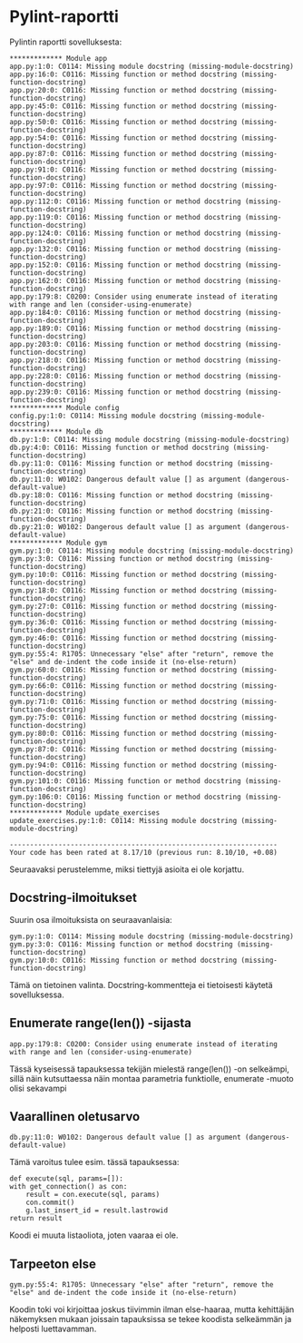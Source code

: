 # Pylint-raportti
Pylintin raportti sovelluksesta:

    ************* Module app
    app.py:1:0: C0114: Missing module docstring (missing-module-docstring)
    app.py:16:0: C0116: Missing function or method docstring (missing-function-docstring)
    app.py:20:0: C0116: Missing function or method docstring (missing-function-docstring)
    app.py:45:0: C0116: Missing function or method docstring (missing-function-docstring)
    app.py:50:0: C0116: Missing function or method docstring (missing-function-docstring)
    app.py:54:0: C0116: Missing function or method docstring (missing-function-docstring)
    app.py:87:0: C0116: Missing function or method docstring (missing-function-docstring)
    app.py:91:0: C0116: Missing function or method docstring (missing-function-docstring)
    app.py:97:0: C0116: Missing function or method docstring (missing-function-docstring)
    app.py:112:0: C0116: Missing function or method docstring (missing-function-docstring)
    app.py:119:0: C0116: Missing function or method docstring (missing-function-docstring)
    app.py:124:0: C0116: Missing function or method docstring (missing-function-docstring)
    app.py:132:0: C0116: Missing function or method docstring (missing-function-docstring)
    app.py:152:0: C0116: Missing function or method docstring (missing-function-docstring)
    app.py:162:0: C0116: Missing function or method docstring (missing-function-docstring)
    app.py:179:8: C0200: Consider using enumerate instead of iterating with range and len (consider-using-enumerate)
    app.py:184:0: C0116: Missing function or method docstring (missing-function-docstring)
    app.py:189:0: C0116: Missing function or method docstring (missing-function-docstring)
    app.py:203:0: C0116: Missing function or method docstring (missing-function-docstring)
    app.py:218:0: C0116: Missing function or method docstring (missing-function-docstring)
    app.py:228:0: C0116: Missing function or method docstring (missing-function-docstring)
    app.py:239:0: C0116: Missing function or method docstring (missing-function-docstring)
    ************* Module config
    config.py:1:0: C0114: Missing module docstring (missing-module-docstring)
    ************* Module db
    db.py:1:0: C0114: Missing module docstring (missing-module-docstring)
    db.py:4:0: C0116: Missing function or method docstring (missing-function-docstring)
    db.py:11:0: C0116: Missing function or method docstring (missing-function-docstring)
    db.py:11:0: W0102: Dangerous default value [] as argument (dangerous-default-value)
    db.py:18:0: C0116: Missing function or method docstring (missing-function-docstring)
    db.py:21:0: C0116: Missing function or method docstring (missing-function-docstring)
    db.py:21:0: W0102: Dangerous default value [] as argument (dangerous-default-value)
    ************* Module gym
    gym.py:1:0: C0114: Missing module docstring (missing-module-docstring)
    gym.py:3:0: C0116: Missing function or method docstring (missing-function-docstring)
    gym.py:10:0: C0116: Missing function or method docstring (missing-function-docstring)
    gym.py:18:0: C0116: Missing function or method docstring (missing-function-docstring)
    gym.py:27:0: C0116: Missing function or method docstring (missing-function-docstring)
    gym.py:36:0: C0116: Missing function or method docstring (missing-function-docstring)
    gym.py:46:0: C0116: Missing function or method docstring (missing-function-docstring)
    gym.py:55:4: R1705: Unnecessary "else" after "return", remove the "else" and de-indent the code inside it (no-else-return)
    gym.py:60:0: C0116: Missing function or method docstring (missing-function-docstring)
    gym.py:66:0: C0116: Missing function or method docstring (missing-function-docstring)
    gym.py:71:0: C0116: Missing function or method docstring (missing-function-docstring)
    gym.py:75:0: C0116: Missing function or method docstring (missing-function-docstring)
    gym.py:80:0: C0116: Missing function or method docstring (missing-function-docstring)
    gym.py:87:0: C0116: Missing function or method docstring (missing-function-docstring)
    gym.py:94:0: C0116: Missing function or method docstring (missing-function-docstring)
    gym.py:101:0: C0116: Missing function or method docstring (missing-function-docstring)
    gym.py:106:0: C0116: Missing function or method docstring (missing-function-docstring)
    ************* Module update_exercises
    update_exercises.py:1:0: C0114: Missing module docstring (missing-module-docstring)

    ------------------------------------------------------------------
    Your code has been rated at 8.17/10 (previous run: 8.10/10, +0.08)

Seuraavaksi perustelemme, miksi tiettyjä asioita ei ole korjattu.

## Docstring-ilmoitukset

Suurin osa ilmoituksista on seuraavanlaisia:

    gym.py:1:0: C0114: Missing module docstring (missing-module-docstring)
    gym.py:3:0: C0116: Missing function or method docstring (missing-function-docstring)
    gym.py:10:0: C0116: Missing function or method docstring (missing-function-docstring)

Tämä on tietoinen valinta. Docstring-kommentteja ei tietoisesti käytetä sovelluksessa.

## Enumerate range(len()) -sijasta

    app.py:179:8: C0200: Consider using enumerate instead of iterating with range and len (consider-using-enumerate)

Tässä kyseisessä tapauksessa tekijän mielestä range(len()) -on selkeämpi, sillä näin kutsuttaessa näin montaa parametria funktiolle, enumerate -muoto olisi sekavampi

## Vaarallinen oletusarvo

    db.py:11:0: W0102: Dangerous default value [] as argument (dangerous-default-value)

Tämä varoitus tulee esim. tässä tapauksessa:

    def execute(sql, params=[]):
    with get_connection() as con:
        result = con.execute(sql, params)
        con.commit()
        g.last_insert_id = result.lastrowid
    return result

Koodi ei muuta listaoliota, joten vaaraa ei ole.

## Tarpeeton else

    gym.py:55:4: R1705: Unnecessary "else" after "return", remove the "else" and de-indent the code inside it (no-else-return)

Koodin toki voi kirjoittaa joskus tiivimmin ilman else-haaraa, mutta kehittäjän näkemyksen mukaan joissain tapauksissa se tekee koodista selkeämmän ja helposti luettavamman.